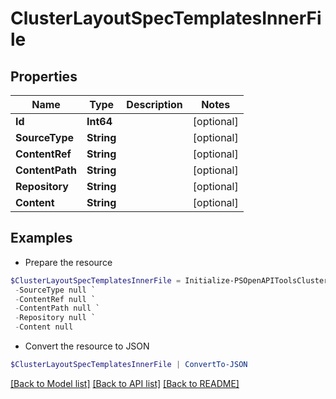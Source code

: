 # ClusterLayoutSpecTemplatesInnerFile
## Properties

Name | Type | Description | Notes
------------ | ------------- | ------------- | -------------
**Id** | **Int64** |  | [optional] 
**SourceType** | **String** |  | [optional] 
**ContentRef** | **String** |  | [optional] 
**ContentPath** | **String** |  | [optional] 
**Repository** | **String** |  | [optional] 
**Content** | **String** |  | [optional] 

## Examples

- Prepare the resource
```powershell
$ClusterLayoutSpecTemplatesInnerFile = Initialize-PSOpenAPIToolsClusterLayoutSpecTemplatesInnerFile  -Id null `
 -SourceType null `
 -ContentRef null `
 -ContentPath null `
 -Repository null `
 -Content null
```

- Convert the resource to JSON
```powershell
$ClusterLayoutSpecTemplatesInnerFile | ConvertTo-JSON
```

[[Back to Model list]](../README.md#documentation-for-models) [[Back to API list]](../README.md#documentation-for-api-endpoints) [[Back to README]](../README.md)

